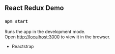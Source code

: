 ## React Redux Demo

### `npm start`
Runs the app in the development mode.<br>
Open [http://localhost:3000](http://localhost:3000) to view it in the browser.

* Reactstrap